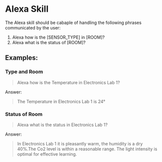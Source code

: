 # Alexa Skill
The Alexa skill should be cabaple of handling the following phrases communicated by the user:

1. Alexa how is the [SENSOR_TYPE] in [ROOM]?
2. Alexa what is the status of [ROOM]?

## Examples:
### Type and Room

> Alexa how is the Temperature in Electronics Lab 1?

Answer:

> The Temperature in Electronics Lab 1 is 24°

### Status of Room
> Alexa what is the status in Electronics Lab 1?

Answer:

> In Electronics Lab 1 it is pleasantly warm, the humidity is a dry 40%.The Co2 level is within a reasonable range.  The light intensity is optimal for effective learning.
